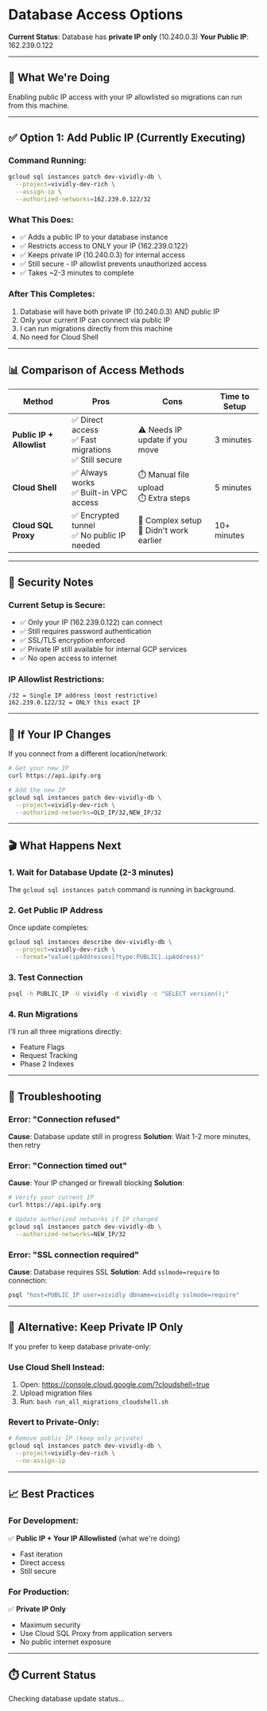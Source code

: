# Database Access Options

**Current Status**: Database has **private IP only** (10.240.0.3)
**Your Public IP**: 162.239.0.122

---

## 🎯 What We're Doing

Enabling public IP access with your IP allowlisted so migrations can run from this machine.

---

## ✅ Option 1: Add Public IP (Currently Executing)

### Command Running:
```bash
gcloud sql instances patch dev-vividly-db \
  --project=vividly-dev-rich \
  --assign-ip \
  --authorized-networks=162.239.0.122/32
```

### What This Does:
- ✅ Adds a public IP to your database instance
- ✅ Restricts access to ONLY your IP (162.239.0.122)
- ✅ Keeps private IP (10.240.0.3) for internal access
- ✅ Still secure - IP allowlist prevents unauthorized access
- ✅ Takes ~2-3 minutes to complete

### After This Completes:
1. Database will have both private IP (10.240.0.3) AND public IP
2. Only your current IP can connect via public IP
3. I can run migrations directly from this machine
4. No need for Cloud Shell

---

## 📊 Comparison of Access Methods

| Method | Pros | Cons | Time to Setup |
|--------|------|------|---------------|
| **Public IP + Allowlist** | ✅ Direct access<br>✅ Fast migrations<br>✅ Still secure | ⚠️ Needs IP update if you move | 3 minutes |
| **Cloud Shell** | ✅ Always works<br>✅ Built-in VPC access | ⏱️ Manual file upload<br>⏱️ Extra steps | 5 minutes |
| **Cloud SQL Proxy** | ✅ Encrypted tunnel<br>✅ No public IP needed | 🔴 Complex setup<br>🔴 Didn't work earlier | 10+ minutes |

---

## 🔐 Security Notes

### Current Setup is Secure:
- ✅ Only your IP (162.239.0.122) can connect
- ✅ Still requires password authentication
- ✅ SSL/TLS encryption enforced
- ✅ Private IP still available for internal GCP services
- ✅ No open access to internet

### IP Allowlist Restrictions:
```
/32 = Single IP address (most restrictive)
162.239.0.122/32 = ONLY this exact IP
```

---

## 🔄 If Your IP Changes

If you connect from a different location/network:

```bash
# Get your new IP
curl https://api.ipify.org

# Add the new IP
gcloud sql instances patch dev-vividly-db \
  --project=vividly-dev-rich \
  --authorized-networks=OLD_IP/32,NEW_IP/32
```

---

## 🎬 What Happens Next

### 1. Wait for Database Update (2-3 minutes)
The `gcloud sql instances patch` command is running in background.

### 2. Get Public IP Address
Once update completes:
```bash
gcloud sql instances describe dev-vividly-db \
  --project=vividly-dev-rich \
  --format="value(ipAddresses[?type:PUBLIC].ipAddress)"
```

### 3. Test Connection
```bash
psql -h PUBLIC_IP -U vividly -d vividly -c "SELECT version();"
```

### 4. Run Migrations
I'll run all three migrations directly:
- Feature Flags
- Request Tracking
- Phase 2 Indexes

---

## 🚨 Troubleshooting

### Error: "Connection refused"
**Cause**: Database update still in progress
**Solution**: Wait 1-2 more minutes, then retry

### Error: "Connection timed out"
**Cause**: Your IP changed or firewall blocking
**Solution**:
```bash
# Verify your current IP
curl https://api.ipify.org

# Update authorized networks if IP changed
gcloud sql instances patch dev-vividly-db \
  --authorized-networks=NEW_IP/32
```

### Error: "SSL connection required"
**Cause**: Database requires SSL
**Solution**: Add `sslmode=require` to connection:
```bash
psql "host=PUBLIC_IP user=vividly dbname=vividly sslmode=require"
```

---

## 🔄 Alternative: Keep Private IP Only

If you prefer to keep database private-only:

### Use Cloud Shell Instead:
1. Open: https://console.cloud.google.com/?cloudshell=true
2. Upload migration files
3. Run: `bash run_all_migrations_cloudshell.sh`

### Revert to Private-Only:
```bash
# Remove public IP (keep only private)
gcloud sql instances patch dev-vividly-db \
  --project=vividly-dev-rich \
  --no-assign-ip
```

---

## 📈 Best Practices

### For Development:
✅ **Public IP + Your IP Allowlisted** (what we're doing)
- Fast iteration
- Direct access
- Still secure

### For Production:
✅ **Private IP Only**
- Maximum security
- Use Cloud SQL Proxy from application servers
- No public internet exposure

---

## ⏱️ Current Status

Checking database update status...
